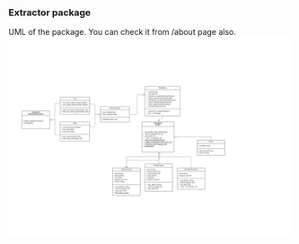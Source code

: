 ### Extractor package
UML of the package. You can check it from /about page also.
![](../static/iBuy_uml.png)